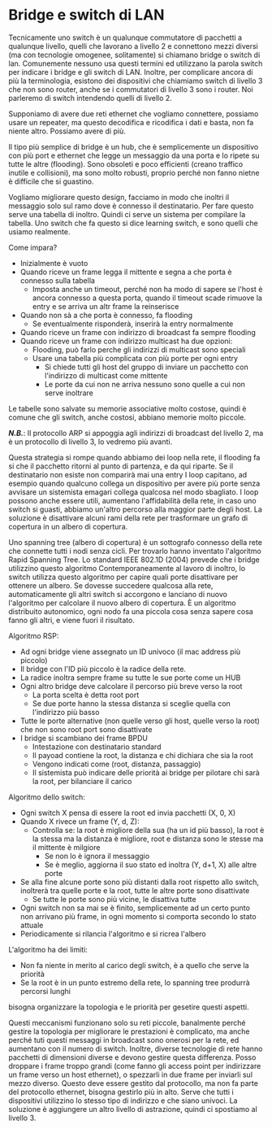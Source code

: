 # Bridge e switch di LAN

Tecnicamente uno switch è un qualunque commutatore di pacchetti a qualunque livello, quelli che lavorano a livello 2 e connettono mezzi diversi (ma con tecnologie omogenee, solitamente) si chiamano bridge o switch di lan.
Comunemente nessuno usa questi termini ed utilizzano la parola switch per indicare i bridge e gli switch di LAN. Inoltre, per complicare ancora di più la  terminologia, esistono dei dispositivi che chiamiamo switch di livello 3 che non sono router, anche se i commutatori di livello 3 sono i router.
Noi parleremo di switch intendendo quelli di livello 2.

Supponiamo di avere due reti ethernet che vogliamo connettere, possiamo usare un repeater, ma questo decodifica e ricodifica i dati e basta, non fa niente altro. Possiamo avere di più.

Il tipo più semplice di bridge è un hub, che è semplicemente un dispositivo con più port e ethernet che legge un messaggio da una porta e lo ripete su tutte le altre (flooding).
Sono obsoleti e poco efficienti (creano traffico inutile e collisioni), ma sono molto robusti, proprio perché non fanno nietne è difficile che si guastino.

Vogliamo migliorare questo design, facciamo in modo che inoltri il messaggio solo sul ramo dove è connesso il destinatario. Per fare questo serve una tabella di inoltro.
Quindi ci serve un sistema per compilare la tabella. Uno switch che fa questo si dice learning switch, e sono quelli che usiamo realmente.

Come impara?
* Inizialmente è vuoto
* Quando riceve un frame legga il mittente e segna a che porta è connesso sulla tabella
  * Imposta anche un timeout, perché non ha modo di sapere se l'host è ancora connesso a questa porta, quando il timeout scade rimuove la entry e se arriva un altr frame la reinserisce
* Quando non sà a che porta è connesso, fa flooding
  * Se eventualmente risponderà, inserirà la entry normalmente
* Quando riceve un frame con indirizzo di broadcast fa sempre flooding
* Quando riceve un frame con indirizzo multicast ha due opzioni:
  * Flooding, può farlo perche gli indirizzi di multicast sono speciali
  * Usare una tabella più complicata con più porte per ogni entry
    * Si chiede tutti gli host del gruppo di inviare un pacchetto con l'indirizzo di multicast come mittente
    * Le porte da cui non ne arriva nessuno sono quelle a cui non serve inoltrare

Le tabelle sono salvate su memorie associative molto costose, quindi è comune che gli switch, anche costosi, abbiano memorie molto piccole.

***N.B.***: Il protocollo ARP si appoggia agli indirizzi di broadcast del livello 2, ma è un protocollo di livello 3, lo vedremo più avanti.

Questa strategia si rompe quando abbiamo dei loop nella rete, il flooding fa si che il pacchetto ritorni al punto di partenza, e da qui riparte. Se il destinatario non esiste non comparirà mai una entry
I loop capitano, ad esempio quando qualcuno collega un dispositivo per avere più porte senza avvisare un sistemista emagari collega qualcosa nel modo sbagliato.
I loop possono anche essere utili, aumentano l'affidabilità della rete, in caso uno switch si guasti, abbiamo un'altro percorso alla maggior parte degli host.
La soluzione è disattivare alcuni rami della rete per trasformare un grafo di copertura in un albero di copertura.

Uno spanning tree (albero di copertura) è un sottografo connesso della rete che connette tutti i nodi senza cicli.
Per trovarlo hanno inventato l'algoritmo Rapid Spanning Tree. Lo standard IEEE 802.1D (2004) prevede che i bridge utilizzino questo algoritmo
Contemporaneamente al lavoro di inoltro, lo switch utilizza questo algoritmo per capire quali porte disattivare per ottenere un albero.
Se dovesse succedere qualcosa alla rete, automaticamente gli altri switch si accorgono e lanciano di nuovo l'algoritmo per calcolare il nuovo albero di copertura.
È un algoritmo distribuito autonomico, ogni nodo fa una piccola cosa senza sapere cosa fanno gli altri, e viene fuori il risultato.

Algoritmo RSP:
* Ad ogni bridge viene assegnato un ID univoco (il mac address più piccolo)
* Il bridge con l'ID più piccolo è la radice della rete.
* La radice inoltra sempre frame su tutte le sue porte come un HUB
* Ogni altro bridge deve calcolare il percorso più breve verso la root
  * La porta scelta è detta root port
  * Se due porte hanno la stessa distanza si sceglie quella con l'indirizzo più basso
* Tutte le porte alternative (non quelle verso gli host, quelle verso la root) che non sono root port sono disattivate
* I bridge si scambiano dei frame BPDU
  * Intestazione con destinatario standard
  * Il payoad contiene la root, la distanza e chi dichiara che sia la root
  * Vengono indicati come (root, distanza, passaggio)
  * Il sistemista può indicare delle priorità ai bridge per pilotare chi sarà la root, per bilanciare il carico

Algoritmo dello switch:
* Ogni switch X pensa di essere la root ed invia pacchetti (X, 0, X)
* Quando X rivece un frame (Y, d, Z):
  * Controlla se: la root è migliore della sua (ha un id più basso), la root è la stessa ma la distanza è migliore, root e distanza sono le stesse ma il mittente è milgiore
    * Se non lo è ignora il messaggio
    * Se è meglio, aggiorna il suo stato ed inoltra (Y, d+1, X) alle altre porte
* Se alla fine alcune porte sono più distanti dalla root rispetto allo switch, inoltrerà tra quelle porte e la root, tutte le altre porte sono disattivate
  * Se tutte le porte sono più vicine, le disattiva tutte
* Ogni switch non sa mai se è finito, semplicemente ad un certo punto non arrivano più frame, in ogni momento si comporta secondo lo stato attuale
* Periodicamente si rilancia l'algoritmo e si ricrea l'albero

L'algoritmo ha dei limiti:
* Non fa niente in merito al carico degli switch, è a quello che serve la priorità
* Se la root è in un punto estremo della rete, lo spanning tree produrrà percorsi lunghi

bisogna organizzare la topologia e le priorità per gesetire questi aspetti.

Questi meccanismi funzionano solo su reti piccole, banalmente perché gestire la topologia per migliorare le prestazioni è complicato, ma anche perché tuti questi messaggi in broadcast sono onerosi per la rete, ed aumentano con il numero di switch.
Inoltre, diverse tecnologie di rete hanno pacchetti di dimensioni diverse e devono gestire questa differenza. Posso droppare i frame troppo grandi (come fanno gli access point per indirizzare un frame verso un host ethernet), o spezzarli in due frame per inviarli sul mezzo diverso. Questo deve essere gestito dal protocollo, ma non fa parte del protocollo ethernet, bisogna gestirlo più in alto.
Serve che tutti i dispositivi utilizzino lo stesso tipo di indirizzo e che siano univoci.
La soluzione è aggiungere un altro livello di astrazione, quindi ci spostiamo al livello 3.
